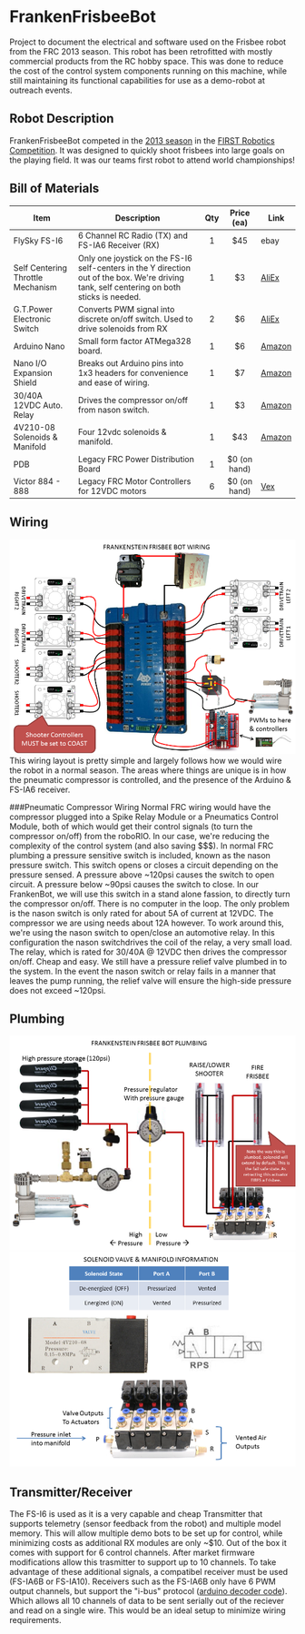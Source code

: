# FrankenFrisbeeBot
Project to document the electrical and software used on the Frisbee robot from the FRC 2013 season.
This robot has been retrofitted with mostly commercial products from the RC hobby space. This was done to reduce the cost of the control system components running on this machine, while still maintaining its functional capabilities for use as a demo-robot at outreach events.

## Robot Description
FrankenFrisbeeBot competed in the [2013 season](https://www.thebluealliance.com/team/2168/2013) in the [FIRST Robotics Competition](https://www.firstinspires.org/robotics/frc). It was designed to quickly shoot frisbees into large goals on the playing field. It was our teams first robot to attend world championships!

## Bill of Materials
| Item                      | Description                                     | Qty |Price (ea) | Link |
|---------------------------|-------------------------------------------------|:---:|:---------:|------|
|FlySky FS-I6               | 6 Channel RC Radio (TX) and FS-IA6 Receiver (RX)       | 1   | $45       | ebay |
|Self Centering Throttle Mechanism | Only one joystick on the FS-I6 self-centers in the Y direction out of the box. We're driving tank, self centering on both sticks is needed. | 1 | $3 | [AliEx](https://www.aliexpress.com/item/Flysky-i6S-FS-i6S-Self-Centering-Throttle-Mode-Change-to-Mode-1-Mode-2-Part/32790481855.html)|
|G.T.Power Electronic Switch| Converts PWM signal into discrete on/off switch. Used to drive solenoids from RX| 2 | $6 | [AliEx](https://www.aliexpress.com/item/Original-G-T-POWER-Remote-Control-Electronic-Switch-for-RC-Airplane-Helicopter-Car/32698354167.html) |
|Arduino Nano               | Small form factor ATMega328 board.              | 1   | $6        | [Amazon](https://www.amazon.com/gp/product/B06XR46VGD)|
|Nano I/O Expansion Shield  | Breaks out Arduino pins into 1x3 headers for convenience and ease of wiring. | 1 | $7 | [Amazon](https://www.amazon.com/gp/product/B00UBEHJUO) |
|30/40A 12VDC Auto. Relay   | Drives the compressor on/off from nason switch. | 1   | $3        | [Amazon](https://www.amazon.com/gp/product/B072QXDZRD)|
|4V210-08 Solenoids & Manifold | Four 12vdc solenoids & manifold.             | 1   | $43       | [Amazon](https://www.amazon.com/gp/product/B01D9HTQCS)|
|PDB                        | Legacy FRC Power Distribution Board             | 1   | $0 (on hand) | |
|Victor 884 - 888           | Legacy FRC Motor Controllers for 12VDC motors   | 6   | $0 (on hand) | [Vex](https://www.vexrobotics.com/217-2769.html)| 


## Wiring
![](https://github.com/Team2168/FrankenFrisbeeBot/blob/master/wiring/Slide1.PNG "Wiring Schematic")
This wiring layout is pretty simple and largely follows how we would wire the robot in a normal season.
The areas where things are unique is in how the pneumatic compressor is controlled, and the presence of the Arduino & FS-IA6 receiver.

###Pneumatic Compressor Wiring
Normal FRC wiring would have the compressor plugged into a Spike Relay Module or a Pneumatics Control Module, both of which would get their control signals (to turn the compressor on/off) from the roboRIO.
In our case, we're reducing the complexity of the control system (and also saving $$$). In normal FRC plumbing a pressure sensitive switch is included, known as the nason pressure switch.
This switch opens or closes a circuit depending on the pressure sensed. A pressure above ~120psi causes the switch to open circuit. A pressure below ~90psi causes the switch to close.
In our FrankenBot, we will use this switch in a stand alone fassion, to directly turn the compressor on/off. There is no computer in the loop. The only problem is the nason switch is only rated for about 5A of current at 12VDC. The compressor we are using needs about 12A however.
To work around this, we're using the nason switch to open/close an automotive relay. In this configuration the nason switchdrives the coil of the relay, a very small load. The relay, which is rated for 30/40A @ 12VDC then drives the compressor on/off. Cheap and easy.
We still have a pressure relief valve plumbed in to the system. In the event the nason switch or relay fails in a manner that leaves the pump running, the relief valve will ensure the high-side pressure does not exceed ~120psi.

## Plumbing
![](https://github.com/Team2168/FrankenFrisbeeBot/blob/master/wiring/Slide2.PNG "Plumbing Schematic")
![](https://github.com/Team2168/FrankenFrisbeeBot/blob/master/wiring/Slide3.PNG "Valve and Manifold Details")


## Transmitter/Receiver
The FS-I6 is used as it is a very capable and cheap Transmitter that supports telemetry (sensor feedback from the robot) and multiple model memory. This will allow multiple demo bots to be set up for control, while minimizing costs as additional RX modules are only ~$10.
Out of the box it comes with support for 6 control channels. After market firmware modifications allow this trasmitter to support up to 10 channels. To take advantage of these additional signals, a compatibel receiver must be used (FS-IA6B or FS-IA10). Receivers such as the FS-IA6B only have 6 PWM output channels, but support the "i-bus" protocol ([arduino decoder code](https://github.com/aanon4/FlySkyIBus)). Which allows all 10 channels of data to be sent serially out of the reciever and read on a single wire. This would be an ideal setup to minimize wiring requirements.
